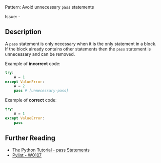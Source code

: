 Pattern: Avoid unnecessary `pass` statements

Issue: -

## Description

A `pass` statement is only necessary when it is the only statement in a block. If the block already contains other statements then the `pass` statement is unnecessary and can be removed.


Example of **incorrect** code:

```python
try:
    A = 1
except ValueError:
    A = 2
    pass # [unnecessary-pass]
```

Example of **correct** code:

```python
try:
    A = 1
except ValueError:
    pass
```

## Further Reading

* [The Python Tutorial - pass Statements](https://docs.python.org/2/tutorial/controlflow.html#pass-statements)
* [Pylint - W0107](http://pylint-messages.wikidot.com/messages:w0107)
